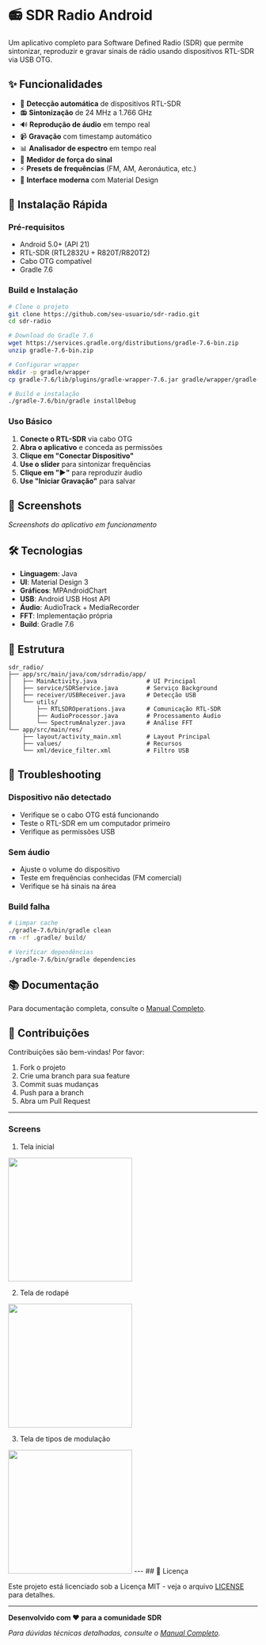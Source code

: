 # 📻 SDR Radio Android

Um aplicativo completo para Software Defined Radio (SDR) que permite sintonizar, reproduzir e gravar sinais de rádio usando dispositivos RTL-SDR via USB OTG.

## ✨ Funcionalidades

- 🔌 **Detecção automática** de dispositivos RTL-SDR
- 📻 **Sintonização** de 24 MHz a 1.766 GHz
- 🔊 **Reprodução de áudio** em tempo real
- 📹 **Gravação** com timestamp automático
- 📊 **Analisador de espectro** em tempo real
- 📶 **Medidor de força do sinal**
- ⚡ **Presets de frequências** (FM, AM, Aeronáutica, etc.)
- 🎨 **Interface moderna** com Material Design

## 🚀 Instalação Rápida

### Pré-requisitos
- Android 5.0+ (API 21)
- RTL-SDR (RTL2832U + R820T/R820T2)
- Cabo OTG compatível
- Gradle 7.6

### Build e Instalação

```bash
# Clone o projeto
git clone https://github.com/seu-usuario/sdr-radio.git
cd sdr-radio

# Download do Gradle 7.6
wget https://services.gradle.org/distributions/gradle-7.6-bin.zip
unzip gradle-7.6-bin.zip

# Configurar wrapper
mkdir -p gradle/wrapper
cp gradle-7.6/lib/plugins/gradle-wrapper-7.6.jar gradle/wrapper/gradle-wrapper.jar

# Build e instalação
./gradle-7.6/bin/gradle installDebug
```

### Uso Básico

1. **Conecte o RTL-SDR** via cabo OTG
2. **Abra o aplicativo** e conceda as permissões
3. **Clique em "Conectar Dispositivo"**
4. **Use o slider** para sintonizar frequências
5. **Clique em "▶"** para reproduzir áudio
6. **Use "Iniciar Gravação"** para salvar

## 📱 Screenshots

*Screenshots do aplicativo em funcionamento*

## 🛠️ Tecnologias

- **Linguagem**: Java
- **UI**: Material Design 3
- **Gráficos**: MPAndroidChart
- **USB**: Android USB Host API
- **Áudio**: AudioTrack + MediaRecorder
- **FFT**: Implementação própria
- **Build**: Gradle 7.6

## 📁 Estrutura

```
sdr_radio/
├── app/src/main/java/com/sdrradio/app/
│   ├── MainActivity.java              # UI Principal
│   ├── service/SDRService.java        # Serviço Background
│   ├── receiver/USBReceiver.java      # Detecção USB
│   └── utils/
│       ├── RTLSDROperations.java      # Comunicação RTL-SDR
│       ├── AudioProcessor.java        # Processamento Áudio
│       └── SpectrumAnalyzer.java      # Análise FFT
└── app/src/main/res/
    ├── layout/activity_main.xml       # Layout Principal
    ├── values/                        # Recursos
    └── xml/device_filter.xml          # Filtro USB
```

## 🔧 Troubleshooting

### Dispositivo não detectado
- Verifique se o cabo OTG está funcionando
- Teste o RTL-SDR em um computador primeiro
- Verifique as permissões USB

### Sem áudio
- Ajuste o volume do dispositivo
- Teste em frequências conhecidas (FM comercial)
- Verifique se há sinais na área

### Build falha
```bash
# Limpar cache
./gradle-7.6/bin/gradle clean
rm -rf .gradle/ build/

# Verificar dependências
./gradle-7.6/bin/gradle dependencies
```

## 📚 Documentação

Para documentação completa, consulte o [Manual Completo](MANUAL_COMPLETO.md).

## 🤝 Contribuições

Contribuições são bem-vindas! Por favor:

1. Fork o projeto
2. Crie uma branch para sua feature
3. Commit suas mudanças
4. Push para a branch
5. Abra um Pull Request
---
### Screens
1. Tela inicial<br>
<img src='img/home.jpeg' width='250'>

2. Tela de rodapé<br>
<img src='img/end.jpeg' width='250'>

3. Tela de tipos de modulação<br>
<img src='img/demo.jpeg' width='250'>
---
## 📄 Licença

Este projeto está licenciado sob a Licença MIT - veja o arquivo [LICENSE](LICENSE) para detalhes.

---

**Desenvolvido com ❤️ para a comunidade SDR**

*Para dúvidas técnicas detalhadas, consulte o [Manual Completo](MANUAL_COMPLETO.md).* 
